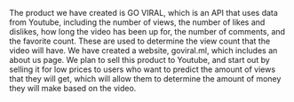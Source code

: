 The product we have created is GO VIRAL, which is an API that uses data from Youtube, including the number of views, the number of likes and dislikes, how long the video has been up for, the number of comments, and the favorite count. These are used to determine the view count that the video will have. We have created a website, goviral.ml, which includes an about us page. We plan to sell this product to Youtube, and start out by selling it for low prices to users who want to predict the amount of views that they will get, which will allow them to determine the amount of money they will make based on the video.
